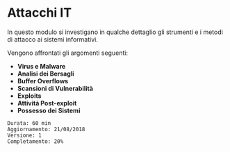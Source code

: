 # Attacchi IT

In questo modulo si investigano in qualche dettaglio gli strumenti e i metodi di attacco ai sistemi informativi.

Vengono affrontati gli argomenti seguenti:

* **Virus e Malware**
* **Analisi dei Bersagli**
* **Buffer Overflows**
* **Scansioni di Vulnerabilità**
* **Exploits**
* **Attività Post-exploit**
* **Possesso dei Sistemi**


```text
Durata: 60 min
Aggiornamento: 21/08/2018
Versione: 1
Completamento: 20%
```
